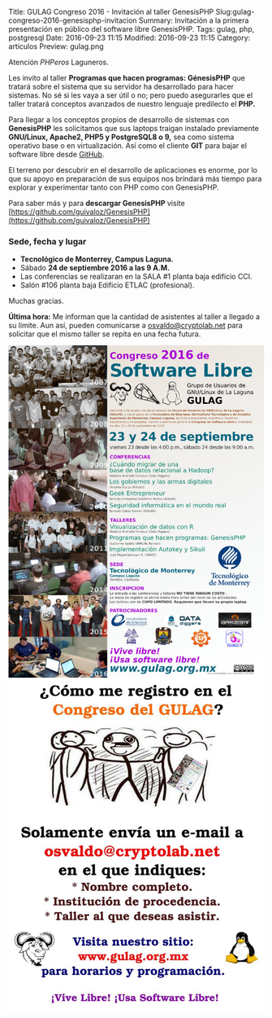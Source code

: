 Title: GULAG Congreso 2016 - Invitación al taller GenesisPHP
Slug:gulag-congreso-2016-genesisphp-invitacion
Summary: Invitación a la primera presentación en público del software libre GenesisPHP.
Tags: gulag, php, postgresql
Date: 2016-09-23 11:15
Modified: 2016-09-23 11:15
Category: articulos
Preview: gulag.png


Atención _PHPeros_ Laguneros.

Les invito al taller **Programas que hacen programas: GénesisPHP** que tratará sobre el sistema que su servidor ha desarrollado para hacer sistemas. No sé si les vaya a ser útil o no; pero puedo asegurarles que el taller tratará conceptos avanzados de nuestro lenguaje predilecto el **PHP.**

Para llegar a los conceptos propios de desarrollo de sistemas con **GenesisPHP** les solicitamos que sus laptops traigan instalado previamente **GNU/Linux, Apache2, PHP5 y PostgreSQL8 o 9,** sea como sistema operativo base o en virtualización. Así como el cliente **GIT** para bajar el software libre desde [GitHub](https://github.com/).

El terreno por descubrir en el desarrollo de aplicaciones es enorme, por lo que su apoyo en preparación de sus equipos nos brindará más tiempo para explorar y experimentar tanto con PHP como con GenesisPHP.

Para saber más y para **descargar GenesisPHP** visite [https://github.com/guivaloz/GenesisPHP](https://github.com/guivaloz/GenesisPHP)

### Sede, fecha y lugar

* **Tecnológico de Monterrey, Campus Laguna.**
* Sábado **24 de septiembre 2016 a las 9 A.M.**
* Las conferencias se realizaran en la SALA #1 planta baja edificio CCI.
* Salón #106 planta baja Edificio ETLAC (profesional).

Muchas gracias.

**Última hora:** Me informan que la cantidad de asistentes al taller a llegado a su límite. Aun así, pueden comunicarse a [osvaldo@cryptolab.net﻿](mailto:osvaldo@cryptolab.net﻿) para solicitar que el mismo taller se repita en una fecha futura.

<img class="img-fluid" src="gulag-congreso-2016-poster-800x1035.jpg" alt="GULAG Congreso 2016">

<img class="img-fluid" src="gulag-congreso-2016-como-me-registro.jpg" alt="GULAG Congreso 2016 cómo me registro">
